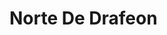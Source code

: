 <!-- TITLE: Norte De Drafeon -->
<!-- SUBTITLE: Visão geral sobre Norte De Drafeon -->

# Norte De Drafeon

